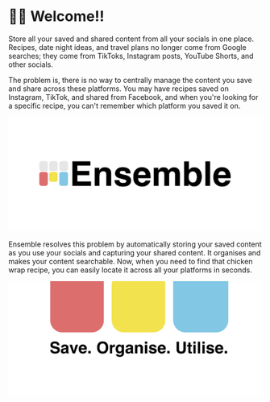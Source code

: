# 👋🏼 Welcome!!

Store all your saved and shared content from all your socials in one place. Recipes, date night ideas, and travel plans no longer come from Google searches; they come from TikToks, Instagram posts, YouTube Shorts, and other socials.

The problem is, there is no way to centrally manage the content you save and share across these platforms. You may have recipes saved on Instagram, TikTok, and shared from Facebook, and when you're looking for a specific recipe, you can't remember which platform you saved it on.

![Ensemble logo](./assets/ensemble_logo.png)

Ensemble resolves this problem by automatically storing your saved content as you use your socials and capturing your shared content. It organises and makes your content searchable. Now, when you need to find that chicken wrap recipe, you can easily locate it across all your platforms in seconds.

![Ensemble slogan](./assets/slogan_banner.png)
